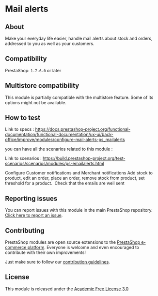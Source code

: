 # Mail alerts

## About

Make your everyday life easier, handle mail alerts about stock and orders, addressed to you as well as your customers.

## Compatibility

PrestaShop: `1.7.6.0` or later

## Multistore compatibility

This module is partially compatible with the multistore feature. Some of its options might not be available.

## How to test

Link to specs : https://docs.prestashop-project.org/functional-documentation/functional-documentation/ux-ui/back-office/improve/modules/configure-mail-alerts-ps_mailalerts

you can have all the scenarios related to this module :

Link to scenarios : https://build.prestashop-project.org/test-scenarios/scenarios/modules/ps-emailalerts.html


Configure Customer notifications and Merchant notifications
Add stock to product, edit an order, place an order, remove stock from product, set threshold for a product.  Check that the emails are well sent

## Reporting issues

You can report issues with this module in the main PrestaShop repository. [Click here to report an issue][report-issue]. 

## Contributing

PrestaShop modules are open source extensions to the [PrestaShop e-commerce platform][prestashop]. Everyone is welcome and even encouraged to contribute with their own improvements!

Just make sure to follow our [contribution guidelines][contribution-guidelines].

## License

This module is released under the [Academic Free License 3.0][AFL-3.0] 

[report-issue]: https://github.com/PrestaShop/PrestaShop/issues/new/choose
[prestashop]: https://www.prestashop.com/
[contribution-guidelines]: https://devdocs.prestashop.com/1.7/contribute/contribution-guidelines/project-modules/
[AFL-3.0]: https://opensource.org/licenses/AFL-3.0
